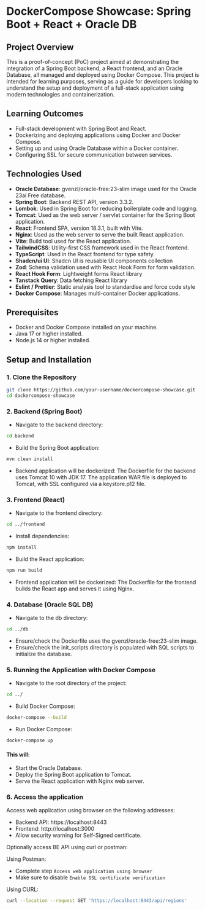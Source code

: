 # DockerCompose Showcase: Spring Boot + React + Oracle DB

## Project Overview

This is a proof-of-concept (PoC) project aimed at demonstrating the integration of a Spring Boot backend, a React frontend, and an Oracle Database, all managed and deployed using Docker Compose. This project is intended for learning purposes, serving as a guide for developers looking to understand the setup and deployment of a full-stack application using modern technologies and containerization.

## Learning Outcomes

- Full-stack development with Spring Boot and React.
- Dockerizing and deploying applications using Docker and Docker Compose.
- Setting up and using Oracle Database within a Docker container.
- Configuring SSL for secure communication between services.

## Technologies Used
- **Oracle Database**: gvenzl/oracle-free:23-slim image used for the Oracle 23ai Free database.
- **Spring Boot**: Backend REST API, version 3.3.2.
- **Lombok**: Used in Spring Boot for reducing boilerplate code and logging.
- **Tomcat**: Used as the web server / servlet container for the Spring Boot application.
- **React**: Frontend SPA, version 18.3.1, built with Vite.
- **Nginx**: Used as the web server to serve the built React application.
- **Vite**: Build tool used for the React application.
- **TailwindCSS**: Utility-first CSS framework used in the React frontend.
- **TypeScript**: Used in the React frontend for type safety.
- **Shadcn/ui UI**: Shadcn UI is reusable UI components collection
- **Zod**: Schema validation used with React Hook Form for form validation.
- **React Hook Form**: Lightweight forms React library
- **Tanstack Query**: Data fetching React library
- **Eslint / Prettier**: Static analysis tool to standardise and force code style
- **Docker Compose**: Manages multi-container Docker applications.

## Prerequisites

- Docker and Docker Compose installed on your machine.
- Java 17 or higher installed.
- Node.js 14 or higher installed.

## Setup and Installation

### 1. Clone the Repository

```bash
git clone https://github.com/your-username/dockercompose-showcase.git
cd dockercompose-showcase
```

### 2. Backend (Spring Boot)

- Navigate to the backend directory:
```bash
cd backend
```
- Build the Spring Boot application:
```bash
mvn clean install
```
- Backend application will be dockerized: The Dockerfile for the backend uses Tomcat 10 with JDK 17. The application WAR file is deployed to Tomcat, with SSL configured via a keystore.p12 file.

### 3. Frontend (React)
- Navigate to the frontend directory:
```bash
cd ../frontend
```
- Install dependencies:
```bash
npm install
```
- Build the React application:
```bash
npm run build
```
- Frontend application will be dockerized: The Dockerfile for the frontend builds the React app and serves it using Nginx.

### 4. Database (Oracle SQL DB)
- Navigate to the db directory:
```bash
cd ../db
```
- Ensure/check the Dockerfile uses the gvenzl/oracle-free:23-slim image.
- Ensure/check the init_scripts directory is populated with SQL scripts to initialize the database.

### 5. Running the Application with Docker Compose
- Navigate to the root directory of the project:
```bash
cd ../
```

- Build Docker Compose:
```bash
docker-compose --build
```

- Run Docker Compose:
```bash
docker-compose up
```
#### This will:

- Start the Oracle Database.
- Deploy the Spring Boot application to Tomcat.
- Serve the React application with Nginx web server.

### 6. Access the application

Access web application using browser on the following addresses:
- Backend API: https://localhost:8443
- Frontend: http://localhost:3000
- Allow security warning for Self-Signed certificate.

Optionally access BE API using curl or postman:

Using Postman:
- Complete step ```Access web application using browser```
- Make sure to disable ```Enable SSL certificate verification```

Using CURL: 
```bash 
curl --location --request GET 'https://localhost:8443/api/regions'
```
